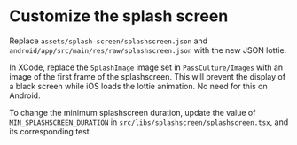 # Customize the splash screen

Replace `assets/splash-screen/splashscreen.json` and `android/app/src/main/res/raw/splashscreen.json` with the new JSON lottie.

In XCode, replace the `SplashImage` image set in `PassCulture/Images` with an image of the first frame of the splashscreen.
This will prevent the display of a black screen while iOS loads the lottie animation. No need for this on Android.

To change the minimum splashscreen duration, update the value of `MIN_SPLASHSCREEN_DURATION` in `src/libs/splashscreen/splashscreen.tsx`, and its corresponding test.
